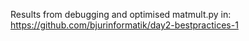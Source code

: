 Results from debugging and optimised matmult.py in: https://github.com/bjurinformatik/day2-bestpractices-1
